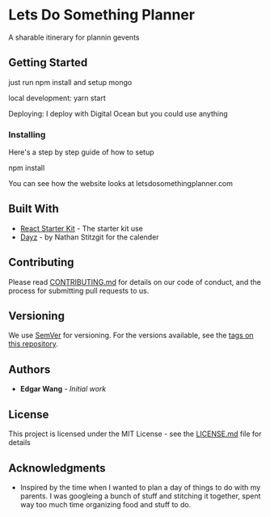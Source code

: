 # Lets Do Something Planner

A sharable itinerary for plannin gevents

## Getting Started

just run npm install and setup mongo

local development:
yarn start

Deploying:
I deploy with Digital Ocean but you could use anything

### Installing

Here's a step by step guide of how to setup

npm install

You can see how the website looks at letsdosomethingplanner.com

## Built With

* [React Starter Kit](https://github.com/kriasoft/react-starter-kit) - The starter kit use
* [Dayz](https://github.com/nathanstitt/dayz) - by Nathan Stitzgit for the calender

## Contributing

Please read [CONTRIBUTING.md](https://gist.github.com/PurpleBooth/b24679402957c63ec426) for details on our code of conduct, and the process for submitting pull requests to us.

## Versioning

We use [SemVer](http://semver.org/) for versioning. For the versions available, see the [tags on this repository](https://github.com/your/project/tags). 

## Authors

* **Edgar Wang** - *Initial work*

## License

This project is licensed under the MIT License - see the [LICENSE.md](LICENSE.md) file for details

## Acknowledgments

* Inspired by the time when I wanted to plan a day of things to do with my parents. I was googleing a bunch of stuff and stitching it together, spent way too much time organizing food and stuff to do.
